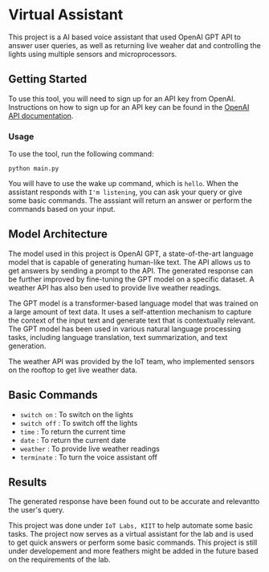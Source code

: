 # Virtual Assistant

This project is a AI based voice assistant that used OpenAI GPT API to answer user queries, as well as returning live weaher dat and controlling the lights using multiple sensors and microprocessors.

## Getting Started

To use this tool, you will need to sign up for an API key from OpenAI. Instructions on how to sign up for an API key can be found in the [OpenAI API documentation](https://beta.openai.com/docs/api-reference/introduction).

### Usage

To use the tool, run the following command:

```
python main.py
```

You will have to use the wake up command, which is `hello`. When the assistant responds with `I'm listening`, you can ask your query or give some basic commands. The asssiant will return an answer or perform the commands based on your input.

## Model Architecture

The model used in this project is OpenAI GPT, a state-of-the-art language model that is capable of generating human-like text. The API allows us to get answers by sending a prompt to the API. The generated response can be further improved by fine-tuning the GPT model on a specific dataset. A weather API has also ben used to provide live weather readings.

The GPT model is a transformer-based language model that was trained on a large amount of text data. It uses a self-attention mechanism to capture the context of the input text and generate text that is contextually relevant. The GPT model has been used in various natural language processing tasks, including language translation, text summarization, and text generation.

The weather API was provided by the IoT team, who implemented sensors on the rooftop to get live weather data.

## Basic Commands

- `switch on` : To switch on the lights
- `switch off` : To switch off the lights
- `time` : To return the current time
- `date` : To return the current date
- `weather` : To provide live weather readings
- `terminate` : To turn the voice assistant off

## Results

The generated response have been found out to be accurate and relevantto the user's query. 


This project was done under `IoT Labs, KIIT` to help automate some basic tasks. The project now serves as a virtual assistant for the lab and is used to get quick answers or perform some basic commands. This project is still under developement and more feathers might be added in the future based on the requirements of the lab.
